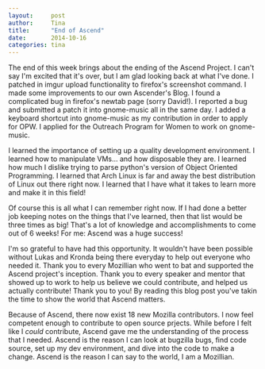 ```yaml
---
layout:     post
author:     Tina
title:      "End of Ascend"
date:       2014-10-16
categories: tina
---
```


The end of this week brings about the ending of the Ascend Project.
I can't say I'm excited that it's over, but I am glad looking back at what I've done.
I patched in imgur upload functionality to firefox's screenshot command.
I made some improvements to our own Ascender's Blog.
I found a complicated bug in firefox's newtab page (sorry David!).
I reported a bug and submitted a patch it into gnome-music all in the same day.
I added a keyboard shortcut into gnome-music as my contribution in order to apply for OPW.
I applied for the Outreach Program for Women to work on gnome-music.

I learned the importance of setting up a quality development environment.
I learned how to manipulate VMs... and how disposable they are.
I learned how much I dislike trying to parse python's version of Object Oriented Programming.
I learned that Arch Linux is far and away the best distribution of Linux out there right now.
I learned that I have what it takes to learn more and make it in this field!

Of course this is all what I can remember right now.
If I had done a better job keeping notes on the things that I've learned, then that list would be three times as big!
That's a lot of knowledge and accomplishments to come out of 6 weeks!
For me: Ascend was a huge success!

I'm so grateful to have had this opportunity.
It wouldn't have been possible without Lukas and Kronda being there everyday to help out everyone who needed it.
Thank you to every Mozillian who went to bat and supported the Ascend project's inception.
Thank you to every speaker and mentor that showed up to work to help us believe we could contribute, and helped us actually contribute!
Thank you to you! By reading this blog post you've takin the time to show the world that Ascend matters.

Because of Ascend, there now exist 18 new Mozilla contributors.
I now feel competent enough to contribute to open source prjects.
While before I felt like I *could* contribute, Ascend gave me the understanding of the process that I needed.
Ascend is the reason I can look at bugzilla bugs, find code source, set up my dev environment, and dive into the code to make a change.
Ascend is the reason I can say to the world, I am a Mozillian.
